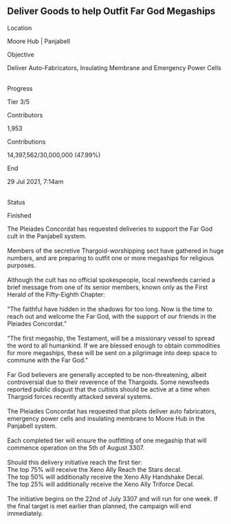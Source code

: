 ## Deliver Goods to help Outfit Far God Megaships

Location

Moore Hub \| Panjabell

Objective

Deliver Auto-Fabricators, Insulating Membrane and Emergency Power Cells

\
Progress

Tier 3/5

Contributors

1,953

Contributions

14,397,562/30,000,000 (47.99%)

End

29 Jul 2021, 7:14am

\
Status

Finished

The Pleiades Concordat has requested deliveries to support the Far God
cult in the Panjabell system.\
\
Members of the secretive Thargoid-worshipping sect have gathered in huge
numbers, and are preparing to outfit one or more megaships for religious
purposes.\
\
Although the cult has no official spokespeople, local newsfeeds carried
a brief message from one of its senior members, known only as the First
Herald of the Fifty-Eighth Chapter:\
\
\"The faithful have hidden in the shadows for too long. Now is the time
to reach out and welcome the Far God, with the support of our friends in
the Pleiades Concordat.\"\
\
\"The first megaship, the Testament, will be a missionary vessel to
spread the word to all humankind. If we are blessed enough to obtain
commodities for more megaships, these will be sent on a pilgrimage into
deep space to commune with the Far God.\"\
\
Far God believers are generally accepted to be non-threatening, albeit
controversial due to their reverence of the Thargoids. Some newsfeeds
reported public disgust that the cultists should be active at a time
when Thargoid forces recently attacked several systems.\
\
The Pleiades Concordat has requested that pilots deliver auto
fabricators, emergency power cells and insulating membrane to Moore Hub
in the Panjabell system.\
\
Each completed tier will ensure the outfitting of one megaship that will
commence operation on the 5th of August 3307.\
\
Should this delivery initiative reach the first tier:\
The top 75% will receive the Xeno Ally Reach the Stars decal.\
The top 50% will additionally receive the Xeno Ally Handshake Decal.\
The top 25% will additionally receive the Xeno Ally Triforce Decal.\
\
The initiative begins on the 22nd of July 3307 and will run for one
week. If the final target is met earlier than planned, the campaign will
end immediately.
